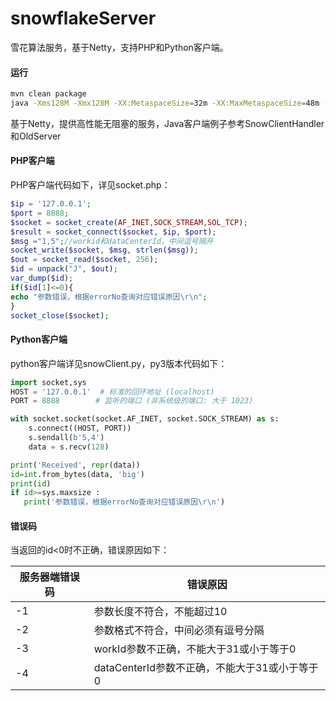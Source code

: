 # snowflakeServer
雪花算法服务，基于Netty，支持PHP和Python客户端。

#### 运行

```sh
mvn clean package
java -Xms128M -Xmx128M -XX:MetaspaceSize=32m -XX:MaxMetaspaceSize=48m -Xss256k -XX:+UseConcMarkSweepGC -XX:+HeapDumpOnOutOfMemoryError -XX:AutoBoxCacheMax=10000  -jar  target/snowflake-1.0-SNAPSHOT-jar-with-dependencies.jar
```
基于Netty，提供高性能无阻塞的服务，Java客户端例子参考SnowClientHandler和OldServer

#### PHP客户端

PHP客户端代码如下，详见socket.php：

```php
$ip = '127.0.0.1';
$port = 8888;
$socket = socket_create(AF_INET,SOCK_STREAM,SOL_TCP);
$result = socket_connect($socket, $ip, $port);
$msg ="1,5";//workid和dataCenterId，中间逗号隔开
socket_write($socket, $msg, strlen($msg));
$out = socket_read($socket, 256);
$id = unpack("J", $out);
var_dump($id);
if($id[1]<=0){
echo "参数错误，根据errorNo查询对应错误原因\r\n";
}
socket_close($socket);
```

#### Python客户端

python客户端详见snowClient.py，py3版本代码如下：

```python
import socket,sys
HOST = '127.0.0.1'  # 标准的回环地址 (localhost)
PORT = 8888        # 监听的端口 (非系统级的端口: 大于 1023)

with socket.socket(socket.AF_INET, socket.SOCK_STREAM) as s:
    s.connect((HOST, PORT))
    s.sendall(b'5,4')
    data = s.recv(128)

print('Received', repr(data))
id=int.from_bytes(data, 'big')
print(id)
if id>=sys.maxsize :
   print('参数错误，根据errorNo查询对应错误原因\r\n') 
```

#### 错误码

 当返回的id<0时不正确，错误原因如下：

| 服务器端错误码 | 错误原因                                      |
| -------------- | --------------------------------------------- |
| -1             | 参数长度不符合，不能超过10                    |
| -2             | 参数格式不符合，中间必须有逗号分隔            |
| -3             | workId参数不正确，不能大于31或小于等于0       |
| -4             | dataCenterId参数不正确，不能大于31或小于等于0 |